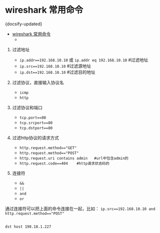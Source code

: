 # wireshark 常用命令
{docsify-updated}

- [wireshark 常用命令](#wireshark-常用命令)
  - [](#)


1. 过滤地址
    + `ip.addr==192.168.10.10`  或  `ip.addr eq 192.168.10.10`  #过滤地址
    + `ip.src==192.168.10.10`     #过滤源地址
    + `ip.dst==192.168.10.10`     #过滤目的地址

2. 过滤协议，直接输入协议名
    + `icmp `
    + `http`

3. 过滤协议和端口
    + `tcp.port==80`
    + `tcp.srcport==80`
    + `tcp.dstport==80`

4. 过滤http协议的请求方式
    + `http.request.method=="GET"`
    + `http.request.method=="POST"`
    + `http.request.uri contains admin   #url中包含admin的`
    + `http.request.code==404    #http请求状态码的`

5. 连接符
    + `&& `
    + `||`
    + `and`
    + `or`
  
通过连接符可以把上面的命令连接在一起，比如：
`ip.src==192.168.10.10 and http.request.method=="POST"`


## 
`dst host 198.18.1.227`